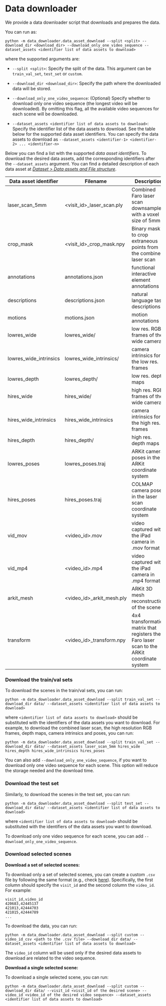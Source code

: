 # Data downloader

We provide a data downloader script that downloads and prepares the data. 

You can run as:

```
python -m data_downloader.data_asset_download --split <split> --download_dir <download_dir> --download_only_one_video_sequence --dataset_assets <identifier list of data assets to download>
```

where the supported arguments are:

* `--split <split>`: Specify the split of the data. This argument can be `train_val_set`, `test_set` or `custom`.

* `--download_dir <download_dir>`: Specify the path where the downloaded data will be stored.

* `--download_only_one_video_sequence`: (Optional) Specify whether to download only one video sequence (the longest video will be downloaded). By omitting this flag, all the available video sequences for each scene will be downloaded.

* `--dataset_assets <identifier list of data assets to download>`: Specify the identifier list of the data assets to download. See the table below for the supported data asset identifiers. You can specify the data assets to download as `--dataset_assets <identifier-1> <identifier-2> ... <identifier-n>`

Below you can find a list with the supported *data asset identifiers*. To download the desired data assets, add the corresponding identifiers after the `--dataset_assets` argument. You can find a detailed description of each data asset at [*Dataset > Data assets and File structure*](site:dataset/file-structure).

| Data asset identifier | Filename | Description |
|-----------------------------|----------|-------------|
| laser_scan_5mm | &lt;visit_id&gt;_laser_scan.ply | Combined Faro laser scan downsampled with a voxel size of 5mm   |
| crop_mask | &lt;visit_id&gt;_crop_mask.npy | Binary mask to crop extraneous points from the combined laser scan |
| annotations | annotations.json | functional interactive element annotations |
| descriptions | descriptions.json | natural language task descriptions |
| motions | motions.json | motion annotations |
| lowres_wide | lowres_wide/ | low res. RGB frames of the wide camera |
| lowres_wide_intrinsics | lowres_wide_intrinsics/ | camera intrinsics for the low res. frames |
| lowres_depth | lowres_depth/ | low res. depth maps |
| hires_wide | hires_wide/ | high res. RGB frames of the wide camera |
| hires_wide_intrinsics |  hires_wide_intrinsics | camera intrinsics for the high res. frames |
| hires_depth | hires_depth/ | high res. depth maps |
| lowres_poses | lowres_poses.traj | ARKit camera poses in the ARKit coordinate system |
| hires_poses | hires_poses.traj | COLMAP camera poses in the laser scan coordinate system |
| vid_mov | &lt;video_id&gt;.mov | video captured with the iPad camera in .mov format |
| vid_mp4 | &lt;video_id&gt;.mp4 | video captured with the iPad camera in .mp4 format |
| arkit_mesh | &lt;video_id&gt;_arkit_mesh.ply | ARKit 3D mesh reconstruction of the scene |
| transform | &lt;video_id&gt;_transform.npy | 4x4 transformation matrix that registers the Faro laser scan to the ARKit coordinate system |



### Download the train/val sets

To download the scenes in the train/val sets, you can run:

```
python -m data_downloader.data_asset_download --split train_val_set --download_dir data/ --dataset_assets <identifier list of data assets to download>
```
where `<identifier list of data assets to download>` should be substituted with the identifiers of the data assets you want to download. For example, to download the combined laser scan, the high resolution RGB frames, depth maps, camera intrinsics and poses, you can run:

```
python -m data_downloader.data_asset_download --split train_val_set --download_dir data/ --dataset_assets laser_scan_5mm hires_wide hires_depth hires_wide_intrinsics hires_poses
```
You can also add `--download_only_one_video_sequence`, if you want to download only one video sequence for each scene. This option will reduce the storage needed and the download time.

### Download the test set

Similarly, to download the scenes in the test set, you can run:

```
python -m data_downloader.data_asset_download --split test_set --download_dir data/ --dataset_assets <identifier list of data assets to download>
```
where `<identifier list of data assets to download>` should be substituted with the identifiers of the data assets you want to download. 

To download only one video sequence for each scene, you can add `--download_only_one_video_sequence`.

### Download selected scenes

**Download a set of selected scenes:**

To download only a set of selected scenes, you can create a custom `.csv` file by following the same format (e.g., check [here](https://github.com/SceneFun3D/scenefun3d/blob/main/benchmark_file_lists/train_val_set.csv)). Specifically, the first column should specify the `visit_id` and the second column the `video_id`. For example:

```csv
visit_id,video_id
420683,42445137
421013,42444703
421015,42444789
...
```

To download the data, you can run:

```
python -m data_downloader.data_asset_download --split custom --video_id_csv <path to the .csv file> --download_dir data/ --dataset_assets <identifier list of data assets to download>
```

The `video_id` column will be used only if the desired data assets to download are related to the video sequence.

**Download a single selected scene:**

To download a single selected scene, you can run:

```
python -m data_downloader.data_asset_download --split custom --download_dir data/ --visit_id <visit_id of the desired scene> --video_id <video_id of the desired video sequence> --dataset_assets <identifier list of data assets to download>
```